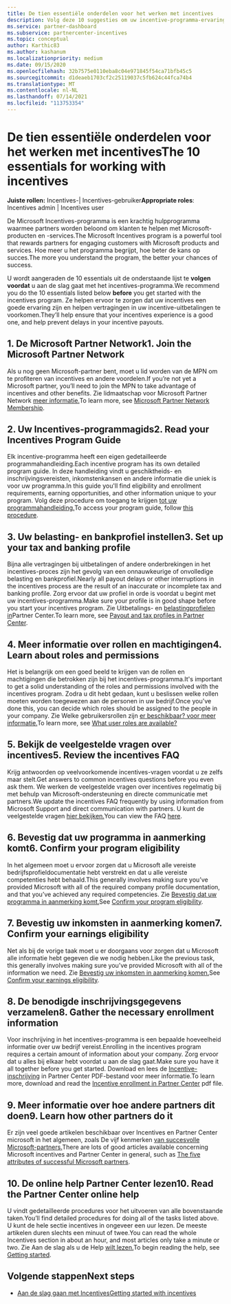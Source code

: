 ```yaml
---
title: De tien essentiële onderdelen voor het werken met incentives
description: Volg deze 10 suggesties om uw incentive-programma-ervaring te verbeteren en eerder uitbetalingen te ontvangen.
ms.service: partner-dashboard
ms.subservice: partnercenter-incentives
ms.topic: conceptual
author: Karthic83
ms.author: kashanum
ms.localizationpriority: medium
ms.date: 09/15/2020
ms.openlocfilehash: 32b7575e0110eba8c04e971845f54ca71bfb45c5
ms.sourcegitcommit: d1deaeb1703cf2c25119037c5fb624c44fca74b4
ms.translationtype: MT
ms.contentlocale: nl-NL
ms.lasthandoff: 07/14/2021
ms.locfileid: "113753354"
---
```

# <a name="the-10-essentials-for-working-with-incentives"></a><span data-ttu-id="a86d1-103">De tien essentiële onderdelen voor het werken met incentives</span><span class="sxs-lookup"><span data-stu-id="a86d1-103">The 10 essentials for working with incentives</span></span>

<span data-ttu-id="a86d1-104">**Juiste rollen:** Incentives-| Incentives-gebruiker</span><span class="sxs-lookup"><span data-stu-id="a86d1-104">**Appropriate roles**: Incentives admin | Incentives user</span></span>

<span data-ttu-id="a86d1-105">De Microsoft Incentives-programma is een krachtig hulpprogramma waarmee partners worden beloond om klanten te helpen met Microsoft-producten en -services.</span><span class="sxs-lookup"><span data-stu-id="a86d1-105">The Microsoft Incentives program is a powerful tool that rewards partners for engaging customers with Microsoft products and services.</span></span> <span data-ttu-id="a86d1-106">Hoe meer u het programma begrijpt, hoe beter de kans op succes.</span><span class="sxs-lookup"><span data-stu-id="a86d1-106">The more you understand the program, the better your chances of success.</span></span>

<span data-ttu-id="a86d1-107">U wordt aangeraden de 10 essentials uit de onderstaande lijst te **volgen voordat** u aan de slag gaat met het incentives-programma.</span><span class="sxs-lookup"><span data-stu-id="a86d1-107">We recommend you do the 10 essentials listed below **before** you get started with the incentives program.</span></span> <span data-ttu-id="a86d1-108">Ze helpen ervoor te zorgen dat uw incentives een goede ervaring zijn en helpen vertragingen in uw incentive-uitbetalingen te voorkomen.</span><span class="sxs-lookup"><span data-stu-id="a86d1-108">They’ll help ensure that your incentives experience is a good one, and help prevent delays in your incentive payouts.</span></span>

## <a name="1-join-the-microsoft-partner-network"></a><span data-ttu-id="a86d1-109">1. De Microsoft Partner Network</span><span class="sxs-lookup"><span data-stu-id="a86d1-109">1. Join the Microsoft Partner Network</span></span>

<span data-ttu-id="a86d1-110">Als u nog geen Microsoft-partner bent, moet u lid worden van de MPN om te profiteren van incentives en andere voordelen.</span><span class="sxs-lookup"><span data-stu-id="a86d1-110">If you’re not yet a Microsoft partner, you’ll need to join the MPN to take advantage of incentives and other benefits.</span></span> <span data-ttu-id="a86d1-111">Zie lidmaatschap voor Microsoft Partner Network [meer informatie.](https://partner.microsoft.com/membership)</span><span class="sxs-lookup"><span data-stu-id="a86d1-111">To learn more, see [Microsoft Partner Network Membership](https://partner.microsoft.com/membership).</span></span>

## <a name="2-read-your-incentives-program-guide"></a><span data-ttu-id="a86d1-112">2. Uw Incentives-programmagids</span><span class="sxs-lookup"><span data-stu-id="a86d1-112">2. Read your Incentives Program Guide</span></span>

<span data-ttu-id="a86d1-113">Elk incentive-programma heeft een eigen gedetailleerde programmahandleiding.</span><span class="sxs-lookup"><span data-stu-id="a86d1-113">Each incentive program has its own detailed program guide.</span></span> <span data-ttu-id="a86d1-114">In deze handleiding vindt u geschiktheids- en inschrijvingsvereisten, inkomstenkansen en andere informatie die uniek is voor uw programma.</span><span class="sxs-lookup"><span data-stu-id="a86d1-114">In this guide you'll find eligibility and enrollment requirements, earning opportunities, and other information unique to your program.</span></span> <span data-ttu-id="a86d1-115">Volg deze procedure om toegang te krijgen [tot uw programmahandleiding.](incentives-determined-your-program-eligibility.md#determining-your-program-eligibility)</span><span class="sxs-lookup"><span data-stu-id="a86d1-115">To access your program guide, follow [this procedure](incentives-determined-your-program-eligibility.md#determining-your-program-eligibility).</span></span>

## <a name="3-set-up-your-tax-and-banking-profile"></a><span data-ttu-id="a86d1-116">3. Uw belasting- en bankprofiel instellen</span><span class="sxs-lookup"><span data-stu-id="a86d1-116">3. Set up your tax and banking profile</span></span>

<span data-ttu-id="a86d1-117">Bijna alle vertragingen bij uitbetalingen of andere onderbrekingen in het incentives-proces zijn het gevolg van een onnauwkeurige of onvolledige belasting en bankprofiel.</span><span class="sxs-lookup"><span data-stu-id="a86d1-117">Nearly all payout delays or other interruptions in the incentives process are the result of an inaccurate or incomplete tax and banking profile.</span></span> <span data-ttu-id="a86d1-118">Zorg ervoor dat uw profiel in orde is voordat u begint met uw incentives-programma.</span><span class="sxs-lookup"><span data-stu-id="a86d1-118">Make sure your profile is in good shape before you start your incentives program.</span></span> <span data-ttu-id="a86d1-119">Zie Uitbetalings- en [belastingprofielen in](incentives-create-and-manage-your-payout-and-tax-profiles.md)Partner Center.</span><span class="sxs-lookup"><span data-stu-id="a86d1-119">To learn more, see [Payout and tax profiles in Partner Center](incentives-create-and-manage-your-payout-and-tax-profiles.md).</span></span>

## <a name="4-learn-about-roles-and-permissions"></a><span data-ttu-id="a86d1-120">4. Meer informatie over rollen en machtigingen</span><span class="sxs-lookup"><span data-stu-id="a86d1-120">4. Learn about roles and permissions</span></span>

<span data-ttu-id="a86d1-121">Het is belangrijk om een goed beeld te krijgen van de rollen en machtigingen die betrokken zijn bij het incentives-programma.</span><span class="sxs-lookup"><span data-stu-id="a86d1-121">It's important to get a solid understanding of the roles and permissions involved with the incentives program.</span></span> <span data-ttu-id="a86d1-122">Zodra u dit hebt gedaan, kunt u beslissen welke rollen moeten worden toegewezen aan de personen in uw bedrijf.</span><span class="sxs-lookup"><span data-stu-id="a86d1-122">Once you've done this, you can decide which roles should be assigned to the people in your company.</span></span> <span data-ttu-id="a86d1-123">Zie Welke gebruikersrollen zijn [er beschikbaar? voor meer informatie.](incentives-faq.yml#what-user-roles-are-available-)</span><span class="sxs-lookup"><span data-stu-id="a86d1-123">To learn more, see [What user roles are available?](incentives-faq.yml#what-user-roles-are-available-)</span></span>

## <a name="5-review-the-incentives-faq"></a><span data-ttu-id="a86d1-124">5. Bekijk de veelgestelde vragen over incentives</span><span class="sxs-lookup"><span data-stu-id="a86d1-124">5. Review the incentives FAQ</span></span>

<span data-ttu-id="a86d1-125">Krijg antwoorden op veelvoorkomende incentives-vragen voordat u ze zelfs maar stelt.</span><span class="sxs-lookup"><span data-stu-id="a86d1-125">Get answers to common incentives questions before you even ask them.</span></span> <span data-ttu-id="a86d1-126">We werken de veelgestelde vragen over incentives regelmatig bij met behulp van Microsoft-ondersteuning en directe communicatie met partners.</span><span class="sxs-lookup"><span data-stu-id="a86d1-126">We update the incentives FAQ frequently by using information from Microsoft Support and direct communication with partners.</span></span> <span data-ttu-id="a86d1-127">U kunt de veelgestelde vragen [hier bekijken.](incentives-faq.yml)</span><span class="sxs-lookup"><span data-stu-id="a86d1-127">You can view the FAQ [here](incentives-faq.yml).</span></span>

## <a name="6-confirm-your-program-eligibility"></a><span data-ttu-id="a86d1-128">6. Bevestig dat uw programma in aanmerking komt</span><span class="sxs-lookup"><span data-stu-id="a86d1-128">6. Confirm your program eligibility</span></span>

<span data-ttu-id="a86d1-129">In het algemeen moet u ervoor zorgen dat u Microsoft alle vereiste bedrijfsprofieldocumentatie hebt verstrekt en dat u alle vereiste competenties hebt behaald.</span><span class="sxs-lookup"><span data-stu-id="a86d1-129">This generally involves making sure you’ve provided Microsoft with all of the required company profile documentation, and that you’ve achieved any required competencies.</span></span> <span data-ttu-id="a86d1-130">Zie [Bevestig dat uw programma in aanmerking komt.](incentives-determined-your-program-eligibility.md)</span><span class="sxs-lookup"><span data-stu-id="a86d1-130">See [Confirm your program eligibility](incentives-determined-your-program-eligibility.md).</span></span>

## <a name="7-confirm-your-earnings-eligibility"></a><span data-ttu-id="a86d1-131">7. Bevestig uw inkomsten in aanmerking komen</span><span class="sxs-lookup"><span data-stu-id="a86d1-131">7. Confirm your earnings eligibility</span></span>

<span data-ttu-id="a86d1-132">Net als bij de vorige taak moet u er doorgaans voor zorgen dat u Microsoft alle informatie hebt gegeven die we nodig hebben.</span><span class="sxs-lookup"><span data-stu-id="a86d1-132">Like the previous task, this generally involves making sure you’ve provided Microsoft with all of the information we need.</span></span> <span data-ttu-id="a86d1-133">Zie [Bevestig uw inkomsten in aanmerking komen.](incentives-confirm-your-earnings-eligibility.md)</span><span class="sxs-lookup"><span data-stu-id="a86d1-133">See [Confirm your earnings eligibility](incentives-confirm-your-earnings-eligibility.md).</span></span>

## <a name="8-gather-the-necessary-enrollment-information"></a><span data-ttu-id="a86d1-134">8. De benodigde inschrijvingsgegevens verzamelen</span><span class="sxs-lookup"><span data-stu-id="a86d1-134">8. Gather the necessary enrollment information</span></span>

<span data-ttu-id="a86d1-135">Voor inschrijving in het incentives-programma is een bepaalde hoeveelheid informatie over uw bedrijf vereist.</span><span class="sxs-lookup"><span data-stu-id="a86d1-135">Enrolling in the incentives program requires a certain amount of information about your company.</span></span> <span data-ttu-id="a86d1-136">Zorg ervoor dat u alles bij elkaar hebt voordat u aan de slag gaat.</span><span class="sxs-lookup"><span data-stu-id="a86d1-136">Make sure you have it all together before you get started.</span></span> <span data-ttu-id="a86d1-137">Download en lees de [Incentive-inschrijving](https://assetsprod.microsoft.com/partner-center-incentives-enrollment.pdf) in Partner Center PDF-bestand voor meer informatie.</span><span class="sxs-lookup"><span data-stu-id="a86d1-137">To learn more, download and read the [Incentive enrollment in Partner Center](https://assetsprod.microsoft.com/partner-center-incentives-enrollment.pdf) pdf file.</span></span>

## <a name="9-learn-how-other-partners-do-it"></a><span data-ttu-id="a86d1-138">9. Meer informatie over hoe andere partners dit doen</span><span class="sxs-lookup"><span data-stu-id="a86d1-138">9. Learn how other partners do it</span></span>

<span data-ttu-id="a86d1-139">Er zijn veel goede artikelen beschikbaar over Incentives en Partner Center microsoft in het algemeen, zoals De vijf kenmerken [van succesvolle Microsoft-partners.](https://www.microsoft.com/en-us/us-partner-blog/2019/08/29/the-five-attributes-of-successful-microsoft-partners/)</span><span class="sxs-lookup"><span data-stu-id="a86d1-139">There are lots of good articles available concerning Microsoft incentives and Partner Center in general, such as [The five attributes of successful Microsoft partners](https://www.microsoft.com/en-us/us-partner-blog/2019/08/29/the-five-attributes-of-successful-microsoft-partners/).</span></span>

## <a name="10-read-the-partner-center-online-help"></a><span data-ttu-id="a86d1-140">10. De online help Partner Center lezen</span><span class="sxs-lookup"><span data-stu-id="a86d1-140">10. Read the Partner Center online help</span></span>

<span data-ttu-id="a86d1-141">U vindt gedetailleerde procedures voor het uitvoeren van alle bovenstaande taken.</span><span class="sxs-lookup"><span data-stu-id="a86d1-141">You’ll find detailed procedures for doing all of the tasks listed above.</span></span> <span data-ttu-id="a86d1-142">U kunt de hele sectie incentives in ongeveer een uur lezen. De meeste artikelen duren slechts een minuut of twee.</span><span class="sxs-lookup"><span data-stu-id="a86d1-142">You can read the whole Incentives section in about an hour, and most articles only take a minute or two.</span></span> <span data-ttu-id="a86d1-143">Zie Aan de slag als u de Help [wilt lezen.](incentives-get-started-intro.md)</span><span class="sxs-lookup"><span data-stu-id="a86d1-143">To begin reading the help, see [Getting started](incentives-get-started-intro.md).</span></span>

## <a name="next-steps"></a><span data-ttu-id="a86d1-144">Volgende stappen</span><span class="sxs-lookup"><span data-stu-id="a86d1-144">Next steps</span></span>

- [<span data-ttu-id="a86d1-145">Aan de slag gaan met Incentives</span><span class="sxs-lookup"><span data-stu-id="a86d1-145">Getting started with incentives</span></span>](incentives-get-started-intro.md)
